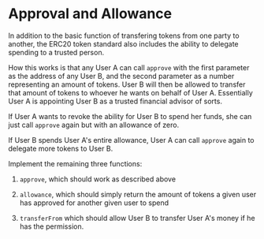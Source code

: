 # Approval and Allowance

In addition to the basic function of transfering tokens from one party to another, the ERC20 token standard also includes the ability to delegate spending to a trusted person. 

How this works is that any User A can call `approve` with the first parameter as the address of any User B, and the second parameter as a number representing an amount of tokens. User B will then be allowed to transfer that amount of tokens to whoever he wants on behalf of User A. Essentially User A is appointing User B as a trusted financial advisor of sorts.

If User A wants to revoke the ability for User B to spend her funds, she can just call `approve` again but with an allowance of zero.

If User B spends User A's entire allowance, User A can call `approve` again to delegate more tokens to User B.

Implement the remaining three functions: 

1. `approve`, which should work as described above

2. `allowance`, which should simply return the amount of tokens a given user has approved for another given user to spend

3. `transferFrom` which should allow User B to transfer User A's money if he has the permission. 